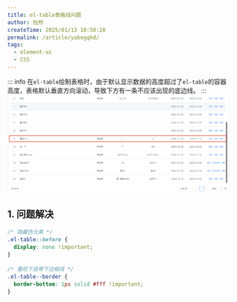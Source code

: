 ```yaml
---
title: el-table表格线问题
author: 怡然
createTime: 2025/01/13 10:50:20
permalink: /article/yabegqkd/
tags:
  - element-ui
  - CSS
---
```


::: info
在`el-table`绘制表格时，由于默认显示数据的高度超过了`el-table`的容器高度，表格默认垂直方向滚动，导致下方有一条不应该出现的底边线。
:::
![el-table-line](./images/el-table-line.png)

## 1. 问题解决
```css
/* 隐藏伪元素 */
.el-table::before {
  display: none !important;
}

/* 重现下自带下边框线 */
.el-table--border {
  border-bottom: 1px solid #fff !important;
}
``` 